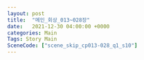 ```yaml
---
layout: post
title:  "메인_회상_013~028장"
date:   2021-12-30 04:00:00 +0000
categories: Main
Tags: Story Main
SceneCode: ["scene_skip_cp013-028_q1_s10"]
---
```

